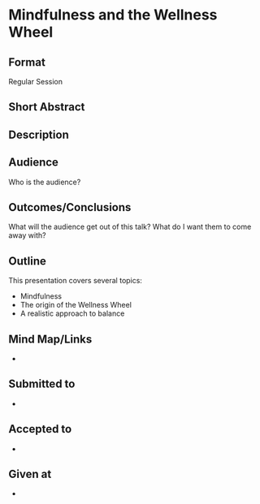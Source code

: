 # Mindfulness and the Wellness Wheel

## Format
Regular Session

## Short Abstract

## Description


## Audience
Who is the audience?


## Outcomes/Conclusions
What will the audience get out of this talk? What do I want them to come away with?


## Outline
This presentation covers several topics:
- Mindfulness
- The origin of the Wellness Wheel
- A realistic approach to balance


## Mind Map/Links
- 

## Submitted to
- 

## Accepted to
- 

## Given at
- 